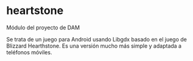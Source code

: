heartstone
==========


Módulo del proyecto de DAM

Se trata de un juego para Android usando Libgdx basado en el juego de Blizzard Hearthstone. Es una versión mucho más simple y adaptada a teléfonos móviles.


